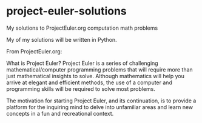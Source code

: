 project-euler-solutions
=======================

My solutions to ProjectEuler.org computation math problems

My of my solutions will be written in Python.

From ProjectEuler.org:

What is Project Euler?
Project Euler is a series of challenging mathematical/computer programming problems that will 
require more than just mathematical insights to solve. Although mathematics will help you arrive 
at elegant and efficient methods, the use of a computer and programming skills will be required to 
solve most problems.

The motivation for starting Project Euler, and its continuation, is to provide a platform for the 
inquiring mind to delve into unfamiliar areas and learn new concepts in a fun and recreational context.
